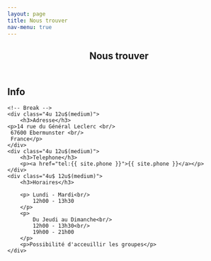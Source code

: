 ```yaml
---
layout: page
title: Nous trouver
nav-menu: true
---
```


<!-- Main -->
<div id="main" class="alt">

<!-- One -->
<section id="one">
	<div class="inner">
		<header class="major">
			<h1>Nous trouver</h1>
		</header>

<!-- Content -->
<h2 id="content">Info</h2>
<div class="row">
	<!-- 
	<div class="6u 12u$(small)">
		<h3>Adresse</h3>
    <p>Mathildenstraße 29</p>	
    <p>Nürnberg, Bayern 90489</p>
    <p>Deutschland</p>
  </div>
	<div class="6u$ 12u$(small)">
		<h3>Telefon</h3>
		<p>0911 / 47001898</p>	
    <p>0911 / 47001899</p>
	</div>
	-->
	
	<!-- Break -->
	<div class="4u 12u$(medium)">
		<h3>Adresse</h3>
    <p>14 rue du Général Leclerc <br/>
     67600 Ebermunster <br/>
     France</p>
	</div>
	<div class="4u 12u$(medium)">
		<h3>Telephone</h3>
		<p><a href="tel:{{ site.phone }}">{{ site.phone }}</a></p>	 
	</div>
	<div class="4u$ 12u$(medium)">
		<h3>Horaires</h3>
		
		<p> Lundi - Mardi<br/>
		    12h00 - 13h30
		</p>
        <p>
            Du Jeudi au Dimanche<br/>
            12h00 - 13h30<br/>
            19h00 - 21h00
        </p>
        <p>Possibilité d'acceuillir les groupes</p>	
	</div>
</div>

</div>
</section>

</div>
